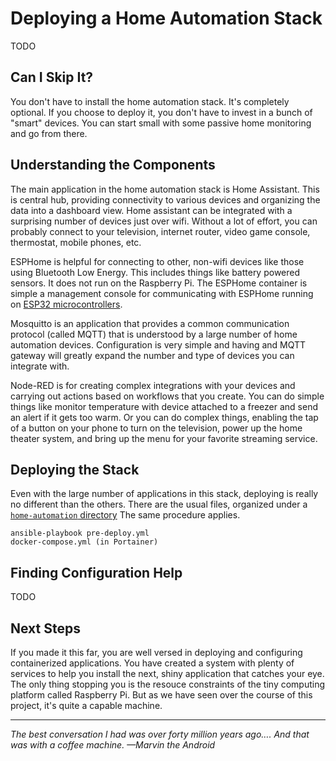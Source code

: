 # Deploying a Home Automation Stack
TODO

## Can I Skip It?
You don't have to install the home automation stack. It's completely optional. If you choose to deploy it, you don't have to invest in a bunch of "smart" devices. You can start small with some passive home monitoring and go from there.

## Understanding the Components
The main application in the home automation stack is Home Assistant. This is central hub, providing connectivity to various devices and organizing the data into a dashboard view. Home assistant can be integrated with a surprising number of devices just over wifi. Without a lot of effort, you can probably connect to your television, internet router, video game console, thermostat, mobile phones, etc.

ESPHome is helpful for connecting to other, non-wifi devices like those using Bluetooth Low Energy. This includes things like battery powered sensors. It does not run on the Raspberry Pi. The ESPHome container is simple a management console for communicating with ESPHome running on [ESP32 microcontrollers](https://en.wikipedia.org/wiki/ESP32).

Mosquitto is an application that provides a common communication protocol (called MQTT) that is understood by a large number of home automation devices. Configuration is very simple and having and MQTT gateway will greatly expand the number and type of devices you can integrate with.

Node-RED is for creating complex integrations with your devices and carrying out actions based on workflows that you create. You can do simple things like monitor temperature with device attached to a freezer and send an alert if it gets too warm. Or you can do complex things, enabling the tap of a button on your phone to turn on the television, power up the home theater system, and bring up the menu for your favorite streaming service.

## Deploying the Stack
Even with the large number of applications in this stack, deploying is really no different than the others. There are the usual files, organized under a [`home-automation` directory](https://github.com/DavesCodeMusings/CloudPi/blob/main/home-automation) The same procedure applies.

```
ansible-playbook pre-deploy.yml
docker-compose.yml (in Portainer)
```

## Finding Configuration Help
TODO

## Next Steps
If you made it this far, you are well versed in deploying and configuring containerized applications. You have created a system with plenty of services to help you install the next, shiny application that catches your eye. The only thing stopping you is the resouce constraints of the tiny computing platform called Raspberry Pi. But as we have seen over the course of this project, it's quite a capable machine.

___

_The best conversation I had was over forty million years ago…. And that was with a coffee machine. &mdash;Marvin the Android_
